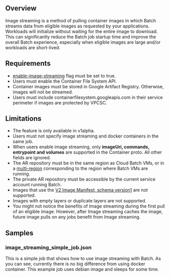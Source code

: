 ## Overview
Image streaming is a method of pulling container images in which Batch streams
data from eligible images as requested by your applications. Workloads will
initialize without waiting for the entire image to download. This can
significantly reduce the Batch job startup time and improve the overall Batch
experience, especially when eligible images are large and/or workloads are
short-lived. 

## Requirements
* [enable-image-streaming](https://cloud.google.com/batch/docs/reference/rest/v1alpha/projects.locations.jobs#container) flag must be set to true.
* Users must enable the Container File System API.
* Container images must be stored in Google Artifact Registry. Otherwise, images will not be streamed.
* Users must include containerfilesystem.googleapis.com in their service perimeter if images are protected by VPCSC.

## Limitations
* The feature is only available in v1alpha.
* Users must not specify image streaming and docker containers in the same job.
* When users enable image streaming, only **imageUri, commands, entrypoint and
volumes** are supported in the Container proto. All other fields are ignored.
* The AR repository must be in the same region as Cloud Batch VMs,
or in a [multi-region](https://cloud.google.com/artifact-registry/docs/repositories/repo-locations#location-mr) corresponding to the region where Batch VMs are running.
* The private AR repository must be accessible by the current service account running Batch.
* Images that use the [V2 Image Manifest, schema version1](https://docs.docker.com/registry/spec/manifest-v2-1/) are not supported.
* Images with empty layers or duplicate layers are not supported.
* You might not notice the benefits of Image streaming during the first pull of an eligible image.
However, after Image streaming caches the image, future image pulls on any jobs benefit from Image streaming.

## Samples
### image_streaming_simple_job.json
This is a simple job that shows how to use image streaming with Batch.
As you can see, currently there is no big difference from using docker container.
This example job uses debian image and sleeps for some time.